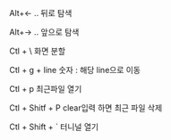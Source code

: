 Alt+← .. 뒤로 탐색

Alt+→ .. 앞으로 탐색

Ctl + \    화면 분할

 Ctl + g  + line 숫자 : 해당 line으로 이동

Ctl + p 최근파일 열기 

Ctl + Shitf + P  clear입력 하면 최근 파일 삭제

Ctl + Shift + ` 터니널 열기



